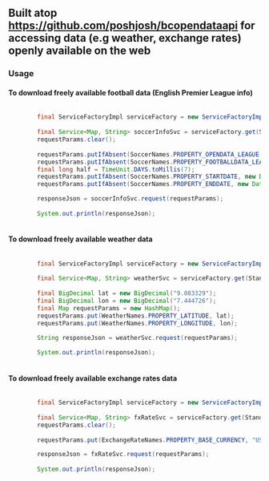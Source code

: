 ## Built atop https://github.com/poshjosh/bcopendataapi for accessing data (e.g weather, exchange rates) openly available on the web

### Usage

#### To download freely available football data (English Premier League info)

```java
            
        final ServiceFactoryImpl serviceFactory = new ServiceFactoryImpl(new CacheProviderImpl());
        
        final Service<Map, String> soccerInfoSvc = serviceFactory.get(StandardDataType.SOCCER);
        requestParams.clear();
        
        requestParams.putIfAbsent(SoccerNames.PROPERTY_OPENDATA_LEAGUE, SoccerNames.OPENDATA_EPL);
        requestParams.putIfAbsent(SoccerNames.PROPERTY_FOOTBALLDATA_LEAGUE, SoccerNames.FOOTBALLDATA_EPL);
        final long half = TimeUnit.DAYS.toMillis(7);
        requestParams.putIfAbsent(SoccerNames.PROPERTY_STARTDATE, new Date(System.currentTimeMillis() - half));
        requestParams.putIfAbsent(SoccerNames.PROPERTY_ENDDATE, new Date(System.currentTimeMillis() + half));

        responseJson = soccerInfoSvc.request(requestParams);
        
        System.out.println(responseJson);
            
```

#### To download freely available weather data 

```java
            
        final ServiceFactoryImpl serviceFactory = new ServiceFactoryImpl(new CacheProviderImpl());
        
        final Service<Map, String> weatherSvc = serviceFactory.get(StandardDataType.WEATHER);
        
        final BigDecimal lat = new BigDecimal("9.083329");
        final BigDecimal lon = new BigDecimal("7.444726");
        final Map requestParams = new HashMap();
        requestParams.put(WeatherNames.PROPERTY_LATITUDE, lat);
        requestParams.put(WeatherNames.PROPERTY_LONGITUDE, lon);

        String responseJson = weatherSvc.request(requestParams);
        
        System.out.println(responseJson);
            
```

#### To download freely available exchange rates data 

```java
            
        final ServiceFactoryImpl serviceFactory = new ServiceFactoryImpl(new CacheProviderImpl());
        
        final Service<Map, String> fxRateSvc = serviceFactory.get(StandardDataType.EXCHANGE_RATE);
        requestParams.clear();
        
        requestParams.put(ExchangeRateNames.PROPERTY_BASE_CURRENCY, "USD");

        responseJson = fxRateSvc.request(requestParams);
        
        System.out.println(responseJson);
            
```


